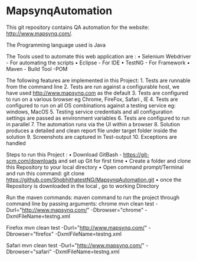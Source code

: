 # MapsynqAutomation
This git repository contains QA automation for the website: http://www.mapsynq.com/.

The Programming language used is Java 

The Tools used to automate this web application are :
	• Selenium Webdriver - For automating the scripts
	• Eclipse - For IDE
	• TestNG - For Framework 
	• Maven - Build Tool -POM

The following features  are implemented in this Project:
	1.  Tests are runnable from the command line
	2.  Tests are run against a configurable host, we have used http://www.mapsynq.com as the default
	3.  Tests are configured to run on a various browser eg Chrome, FireFox, Safari , IE
	4.  Tests are configured to run on all OS combinations against a testing service eg: windows, MacOS
	5.  Testing service credentials and all configuration settings are passed as environment variables
	6.  Tests are configured to run in parallel
	7.  The automation runs via the UI within a browser
	8.  Solution produces a detailed and clean report file under target folder inside the solution
	9.  Screenshots are captured in Test-output
	10.  Exceptions are handled

Steps to run this Project :
	• Download GitBash - https://git-scm.com/downloads and set up Git for first time
	• Create a folder and clone this Repository to your local directory 
	• Open command prompt/Terminal and run this command: git clone https://github.com/ShobhithatestNG/MapsynqAutomation.git
	• once the Repository is downloaded in the local , go to working Directory 

Run the maven commands:
maven command to run the project through command line by passing arguments:
chrome mvn clean test -Durl="http://www.mapsynq.com/" -Dbrowser="chrome" -DxmlFileName=testng.xml

Firefox mvn clean test -Durl="http://www.mapsynq.com/" -Dbrowser="firefox" -DxmlFileName=testng.xml

Safari mvn clean test -Durl="http://www.mapsynq.com/" -Dbrowser="safari" -DxmlFileName=testng.xml
